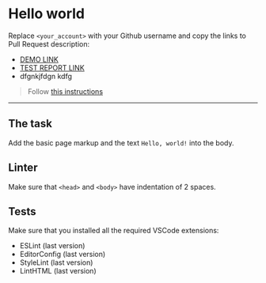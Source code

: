 # Hello world

Replace `<your_account>` with your Github username and copy the links to Pull Request description:
- [DEMO LINK](https://Ihor-Karpyn.github.io/layout_hello-world/)
- [TEST REPORT LINK](https://Ihor-Karpyn.github.io/layout_hello-world/report/html_report/)
- dfgnkjfdgn kdfg

> Follow [this instructions](https://mate-academy.github.io/layout_task-guideline/#how-to-solve-the-layout-tasks-on-github)
___

## The task

Add the basic page markup and the text `Hello, world!` into the body.

## Linter

Make sure that `<head>` and `<body>` have indentation of 2 spaces.

## Tests

Make sure that you installed all the required VSCode extensions:

- ESLint (last version)
- EditorConfig (last version)
- StyleLint (last version)
- LintHTML (last version)
